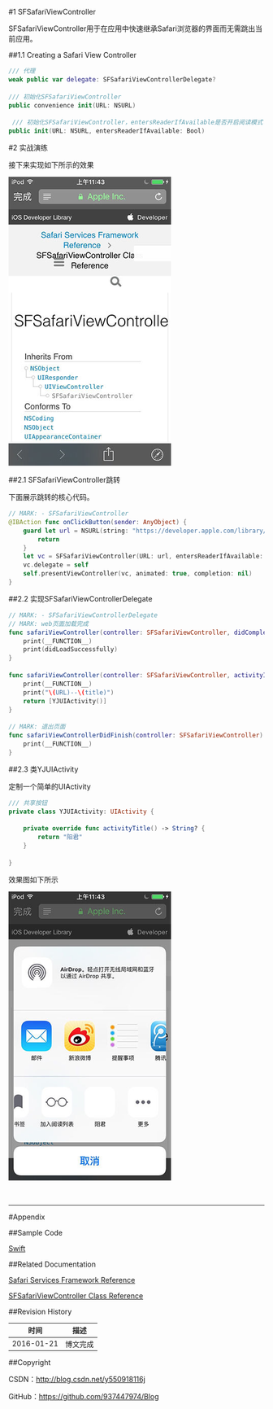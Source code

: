 #1 SFSafariViewController

SFSafariViewController用于在应用中快速继承Safari浏览器的界面而无需跳出当前应用。

##1.1 Creating a Safari View Controller

```swift
/// 代理
weak public var delegate: SFSafariViewControllerDelegate?
    
/// 初始化SFSafariViewController
public convenience init(URL: NSURL)
    
 /// 初始化SFSafariViewController，entersReaderIfAvailable是否开启阅读模式
public init(URL: NSURL, entersReaderIfAvailable: Bool)
```

#2 实战演练

接下来实现如下所示的效果

![](https://raw.githubusercontent.com/937447974/Blog/master/Resources/2016012101.jpg)

##2.1 SFSafariViewController跳转

下面展示跳转的核心代码。

```swift
// MARK: - SFSafariViewController
@IBAction func onClickButton(sender: AnyObject) {
    guard let url = NSURL(string: "https://developer.apple.com/library/ios/documentation/SafariServices/Reference/SFSafariViewController_Ref/index.html") else {
        return
    }
    let vc = SFSafariViewController(URL: url, entersReaderIfAvailable: true)
    vc.delegate = self
    self.presentViewController(vc, animated: true, completion: nil)
}
```

##2.2 实现SFSafariViewControllerDelegate

```swift
// MARK: - SFSafariViewControllerDelegate
// MARK: web页面加载完成
func safariViewController(controller: SFSafariViewController, didCompleteInitialLoad didLoadSuccessfully: Bool) {
    print(__FUNCTION__)
    print(didLoadSuccessfully)
}
    
func safariViewController(controller: SFSafariViewController, activityItemsForURL URL: NSURL, title: String?) -> [UIActivity] {
    print(__FUNCTION__)
    print("\(URL)--\(title)")
    return [YJUIActivity()]
}
    
// MARK: 退出页面
func safariViewControllerDidFinish(controller: SFSafariViewController) {
    print(__FUNCTION__)
}
```

##2.3 类YJUIActivity

定制一个简单的UIActivity

```swift
/// 共享按钮
private class YJUIActivity: UIActivity {
    
    private override func activityTitle() -> String? {
        return "阳君"
    }
    
}
```

效果图如下所示

![](https://raw.githubusercontent.com/937447974/Blog/master/Resources/2016012102.jpg)

&#160;

----------

#Appendix

##Sample Code

[Swift](https://github.com/937447974/Swift)

##Related Documentation

[Safari Services Framework Reference](https://developer.apple.com/library/ios/documentation/SafariServices/Reference/SafariServicesFramework_Ref/index.html)

[SFSafariViewController Class Reference](https://developer.apple.com/library/ios/documentation/SafariServices/Reference/SFSafariViewController_Ref/index.html)

##Revision History

| 时间 | 描述 |
| ---- | ---- |
| 2016-01-21 | 博文完成 |

##Copyright

CSDN：http://blog.csdn.net/y550918116j

GitHub：https://github.com/937447974/Blog